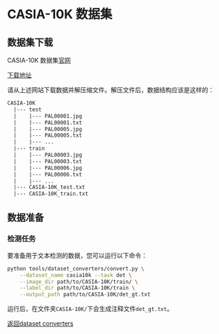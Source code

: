 # CASIA-10K 数据集

## 数据集下载
CASIA-10K 数据集[官网](http://www.nlpr.ia.ac.cn/pal/CASIA10K.html)

[下载地址](http://www.nlpr.ia.ac.cn/pal/CASIA10K.html)

请从上述网站下载数据并解压缩文件。解压文件后，数据结构应该是这样的：

```txt
CASIA-10K
  |--- test
  |    |--- PAL00001.jpg
  |    |--- PAL00001.txt
  |    |--- PAL00005.jpg
  |    |--- PAL00005.txt
  |    |--- ...
  |--- train
  |    |--- PAL00003.jpg
  |    |--- PAL00003.txt
  |    |--- PAL00006.jpg
  |    |--- PAL00006.txt
  |    |--- ...
  |--- CASIA-10K_test.txt
  |--- CASIA-10K_train.txt
```

## 数据准备

### 检测任务

要准备用于文本检测的数据，您可以运行以下命令：

```bash
python tools/dataset_converters/convert.py \
    --dataset_name casia10k --task det \
    --image_dir path/to/CASIA-10K/train/ \
    --label_dir path/to/CASIA-10K/train \
    --output_path path/to/CASIA-10K/det_gt.txt
```

运行后，在文件夹`CASIA-10K/`下会生成注释文件`det_gt.txt`。

[返回dataset converters](converters.md)
